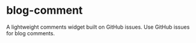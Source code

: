 # blog-comment
A lightweight comments widget built on GitHub issues. Use GitHub issues for blog comments.
